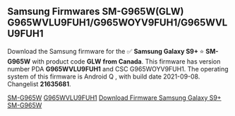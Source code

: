 <h2>Samsung Firmwares SM-G965W(GLW) G965WVLU9FUH1/G965WOYV9FUH1/G965WVLU9FUH1</h2>
Download the Samsung firmware for the ✅ <strong>Samsung Galaxy S9+ </strong> ⭐ <strong>SM-G965W</strong> with product code <strong>GLW</strong> <strong> from Canada</strong>. This firmware has version number PDA <strong>G965WVLU9FUH1</strong> and CSC G965WOYV9FUH1. The operating system of this firmware is Android Q , with build date 2021-09-08. Changelist <strong>21635681</strong>.


[SM-G965W](https://samfirm.shop/samsung/model/SM-G965W)
[G965WVLU9FUH1](https://samfirm.shop/samsung/pda/G965WVLU9FUH1)
[Download Firmware Samsung Galaxy S9+ SM-G965W](https://samfirm.shop/samsung/firmware/454113)
